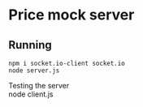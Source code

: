 # Price mock server 

## Running
```
npm i socket.io-client socket.io
node server.js
```   
Testing the server   
node client.js


